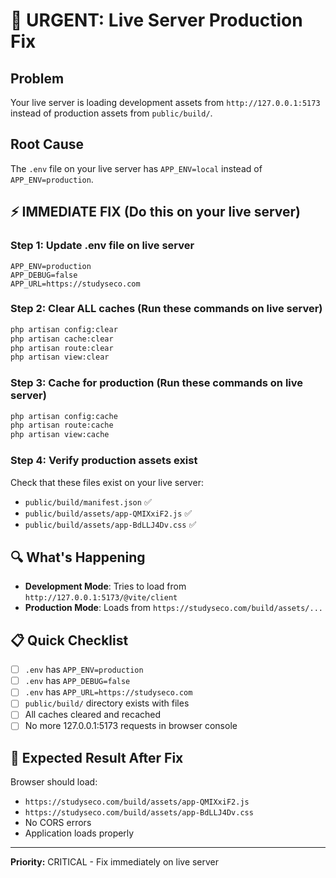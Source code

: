 # 🚨 URGENT: Live Server Production Fix

## Problem
Your live server is loading development assets from `http://127.0.0.1:5173` instead of production assets from `public/build/`.

## Root Cause
The `.env` file on your live server has `APP_ENV=local` instead of `APP_ENV=production`.

## ⚡ IMMEDIATE FIX (Do this on your live server)

### Step 1: Update .env file on live server
```env
APP_ENV=production
APP_DEBUG=false
APP_URL=https://studyseco.com
```

### Step 2: Clear ALL caches (Run these commands on live server)
```bash
php artisan config:clear
php artisan cache:clear  
php artisan route:clear
php artisan view:clear
```

### Step 3: Cache for production (Run these commands on live server)
```bash
php artisan config:cache
php artisan route:cache
php artisan view:cache
```

### Step 4: Verify production assets exist
Check that these files exist on your live server:
- `public/build/manifest.json` ✅
- `public/build/assets/app-QMIXxiF2.js` ✅  
- `public/build/assets/app-BdLLJ4Dv.css` ✅

## 🔍 What's Happening
- **Development Mode**: Tries to load from `http://127.0.0.1:5173/@vite/client`
- **Production Mode**: Loads from `https://studyseco.com/build/assets/...`

## 📋 Quick Checklist
- [ ] `.env` has `APP_ENV=production`
- [ ] `.env` has `APP_DEBUG=false` 
- [ ] `.env` has `APP_URL=https://studyseco.com`
- [ ] `public/build/` directory exists with files
- [ ] All caches cleared and recached
- [ ] No more 127.0.0.1:5173 requests in browser console

## 🎯 Expected Result After Fix
Browser should load:
- `https://studyseco.com/build/assets/app-QMIXxiF2.js`
- `https://studyseco.com/build/assets/app-BdLLJ4Dv.css`
- No CORS errors
- Application loads properly

---
**Priority:** CRITICAL - Fix immediately on live server
